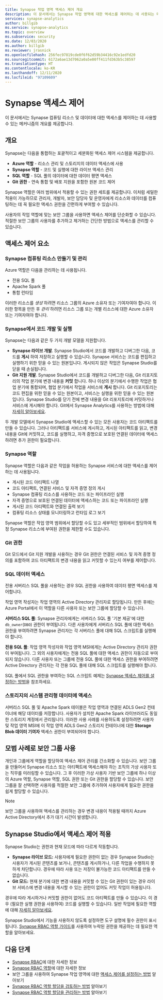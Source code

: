 ```yaml
---
title: Synapse 작업 영역 액세스 제어 개요
description: 이 문서에서는 Synapse 작업 영역에 대한 액세스를 제어하는 데 사용되는 메커니즘과 그 안에 포함된 리소스 및 코드 아티팩트에 대해 설명합니다.
services: synapse-analytics
author: billgib
ms.service: synapse-analytics
ms.topic: overview
ms.subservice: security
ms.date: 12/03/2020
ms.author: billgib
ms.reviewer: jrasnick
ms.openlocfilehash: 256fec97819cde0f6f62d59b34416c92e1edfd20
ms.sourcegitcommit: 6172a6ae13d7062a0a5e00ff411fd363b5c38597
ms.translationtype: HT
ms.contentlocale: ko-KR
ms.lasthandoff: 12/11/2020
ms.locfileid: "97109609"
---
```

# <a name="synapse-access-control"></a>Synapse 액세스 제어 

이 문서에서는 Synapse 컴퓨팅 리소스 및 데이터에 대한 액세스를 제어하는 데 사용할 수 있는 메커니즘의 개요를 제공합니다.  

## <a name="overview"></a>개요

Synapse는 다음을 통합하는 포괄적이고 세분화된 액세스 제어 시스템을 제공합니다. 
- **Azure 역할** - 리소스 관리 및 스토리지의 데이터 액세스에 사용 
- **Synapse 역할** - 코드 및 실행에 대한 라이브 액세스 관리 
- **SQL 역할** - SQL 풀의 데이터에 대한 데이터 평면 액세스 
- **Git 권한** - 연속 통합 및 배포 지원을 포함한 원본 코드 제어  

Synapse 역할은 여러 범위에서 적용할 수 있는 권한 세트를 제공합니다. 이처럼 세밀한 적용이 가능하므로 관리자, 개발자, 보안 담당자 및 운영자에게 리소스와 데이터를 컴퓨팅하는 데 꼭 필요한 액세스 권한을 간편하게 부여할 수 있습니다.

사용자의 작업 역할에 맞는 보안 그룹을 사용하면 액세스 제어를 단순화할 수 있습니다.  적절한 보안 그룹의 사용자를 추가하고 제거하는 간단한 방법으로 액세스를 관리할 수 있습니다.

## <a name="access-control-elements"></a>액세스 제어 요소

### <a name="creating-and-managing-synapse-compute-resources"></a>Synapse 컴퓨팅 리소스 만들기 및 관리

Azure 역할은 다음을 관리하는 데 사용됩니다. 
- 전용 SQL 풀 
- Apache Spark 풀 
- 통합 런타임 

이러한 리소스를 *생성* 하려면 리소스 그룹의 Azure 소유자 또는 기여자여야 합니다.  이러한 항목을 만든 후 *관리* 하려면 리소스 그룹 또는 개별 리소스에 대한 Azure 소유자 또는 기여자여야 합니다. 

### <a name="developing-and-executing-code-in-synapse"></a>Synapse에서 코드 개발 및 실행 

Synapse는 다음과 같은 두 가지 개발 모델을 지원합니다.

- **Synapse 라이브 개발**.  Synapse Studio에서 코드를 개발하고 디버그한 다음, 코드를 **게시** 하여 저장하고 실행할 수 있습니다.  Synapse 서비스는 코드를 편집하고 실행하기 위한 믿을 수 있는 원본입니다.  게시되지 않은 작업은 Synapse Studio를 닫을 때 손실됩니다.  
- **Git 지원 개발**. Synapse Studio에서 코드를 개발하고 디버그한 다음, Git 리포지토리의 작업 분기에 변경 내용을 **커밋** 합니다. 하나 이상의 분기에서 수행한 작업은 협업 분기에 통합되며, 협업 분기에서 작업을 서비스에 **게시** 합니다.  Git 리포지토리는 코드 편집을 위한 믿을 수 있는 원본이고, 서비스는 실행을 위한 믿을 수 있는 원본입니다. Synapse Studio를 닫기 전에 변경 내용을 Git 리포지토리에 커밋하거나 서비스에 게시해야 합니다. Git에서 Synapse Analytics를 사용하는 방법에 대해 [자세히 알아보세요](https://go.microsoft.com/fwlink/?linkid=2150100).

두 개발 모델에서 Synapse Studio에 액세스할 수 있는 모든 사용자는 코드 아티팩트를 만들 수 있습니다.  그러나 아티팩트를 서비스에 게시하고, 게시된 아티팩트를 읽고, 변경 내용을 Git에 커밋하고, 코드를 실행하고, 자격 증명으로 보호된 연결된 데이터에 액세스하려면 추가 권한이 필요합니다.

### <a name="synapse-roles"></a>Synapse 역할

Synapse 역할은 다음과 같은 작업을 허용하는 Synapse 서비스에 대한 액세스를 제어하는 데 사용됩니다. 
- 게시된 코드 아티팩트 나열 
- 코드 아티팩트, 연결된 서비스 및 자격 증명 정의 게시
- Synapse 컴퓨팅 리소스를 사용하는 코드 또는 파이프라인 실행
- 자격 증명으로 보호된 연결된 데이터에 액세스하는 코드 또는 파이프라인 실행
- 게시된 코드 아티팩트와 연결된 출력 보기
- 컴퓨팅 리소스 상태를 모니터링하고 런타임 로그 보기

Synapse 역할은 작업 영역 범위에서 할당할 수도 있고 세부적인 범위에서 할당하여 특정 Synapse 리소스에 부여된 권한을 제한할 수도 있습니다.

### <a name="git-permissions"></a>Git 권한

Git 모드에서 Git 지원 개발을 사용하는 경우 Git 권한은 연결된 서비스 및 자격 증명 정의를 포함하여 코드 아티팩트의 변경 내용을 읽고 커밋할 수 있는지 여부를 제어합니다.   
   
### <a name="accessing-data-in-sql"></a>SQL 데이터 액세스

전용 서버리스 SQL 풀을 사용하는 경우 SQL 권한을 사용하여 데이터 평면 액세스를 제어합니다. 

작업 영역 작성자는 작업 영역의 Active Directory 관리자로 할당됩니다.  만든 후에는 Azure Portal에서 이 역할을 다른 사용자 또는 보안 그룹에 할당할 수 있습니다.

**서버리스 SQL 풀**: Synapse 관리자에게는 서버리스 SQL 풀 '기본 제공'에 대한 `db_owner`(`DBO`) 권한이 부여됩니다. 다른 사용자에게 서버리스 SQL 풀에 대한 액세스 권한을 부여하려면 Synapse 관리자는 각 서버리스 풀에 대해 SQL 스크립트를 실행해야 합니다.  

**전용 SQL 풀**: 작업 영역 작성자와 작업 영역 MSI에게는 Active Directory 관리자 권한이 부여됩니다.  그 외의 사용자에게는 전용 SQL 풀에 대한 액세스 권한이 자동으로 부여되지 않습니다. 다른 사용자 또는 그룹에 전용 SQL 풀에 대한 액세스 권한을 부여하려면 Active Directory 관리자는 각 전용 SQL 풀에 대해 SQL 스크립트를 실행해야 합니다.

SQL 풀에서 SQL 권한을 부여하는 SQL 스크립트 예제는 [Synapse 액세스 제어를 설정하는 방법](./how-to-set-up-access-control.md)을 참조하세요.  

 ### <a name="accessing-system-managed-data-in-storage"></a>스토리지의 시스템 관리형 데이터에 액세스

서버리스 SQL 풀 및 Apache Spark 테이블은 작업 영역과 연결된 ADLS Gen2 컨테이너에 해당 데이터를 저장합니다. 사용자가 설치한 Apache Spark 라이브러리도 동일한 스토리지 계정에서 관리됩니다.  이러한 사용 사례를 사용하도록 설정하려면 사용자 및 작업 영역 MSI에 이 작업 영역 ADLS Gen2 스토리지 컨테이너에 대한 **Storage Blob 데이터 기여자** 액세스 권한이 부여되어야 합니다.  

## <a name="using-security-groups-as-a-best-practice"></a>모범 사례로 보안 그룹 사용

개인과 그룹에게 역할을 할당하여 액세스 제어 관리를 간소화할 수 있습니다. 보안 그룹을 만들어서 Synapse 리소스 또는 아티팩트에 액세스해야 하는 조직의 가상 사용자 또는 직무를 미러링할 수 있습니다.  그 후 이러한 가상 사용자 기반 보안 그룹에 하나 이상의 Azure 역할, Synapse 역할, SQL 권한 또는 Git 권한을 할당할 수 있습니다. 보안 그룹을 잘 선택하면 사용자를 적절한 보안 그룹에 추가하여 사용자에게 필요한 권한을 쉽게 할당할 수 있습니다. 

>[!Note]
>보안 그룹을 사용하여 액세스를 관리하는 경우 변경 내용이 적용될 때까지 Azure Active Directory에서 추가 대기 시간이 발생합니다. 

## <a name="access-control-enforcement-in-synapse-studio"></a>Synapse Studio에서 액세스 제어 적용

Synapse Studio는 권한과 현재 모드에 따라 다르게 작동합니다.
- **Synapse 라이브 모드:** 사용자에게 필요한 권한이 없는 경우 Synapse Studio는 사용자가 게시된 콘텐츠를 보거나, 콘텐츠를 게시하거나, 다른 작업을 수행하지 못하게 차단합니다.  경우에 따라 사용 또는 저장이 불가능한 코드 아티팩트를 만들 수 없습니다. 
- **Git 모드:** 현재 분기에 대한 변경 내용을 커밋할 수 있는 Git 권한이 있는 경우 라이브 서비스에 변경 내용을 게시할 수 있는 권한이 없어도 커밋 작업이 허용됩니다.  

경우에 따라 게시하거나 커밋할 권한이 없어도 코드 아티팩트를 만들 수 있습니다.  이 경우 (필요한 실행 권한을 사용하여) 코드를 실행할 수 있습니다. 일반 작업에 필요한 역할에 대해 [자세히 알아보세요](./synapse-workspace-understand-what-role-you-need.md). 

Synapse Studio에서 기능을 사용하지 않도록 설정하면 도구 설명에 필수 권한이 표시됩니다.  [Synapse RBAC 역할 가이드](./synapse-workspace-synapse-rbac-roles.md#synapse-rbac-actions-and-the-roles-that-permit-them)를 사용하여 누락된 권한을 제공하는 데 필요한 역할을 알아보세요.


## <a name="next-steps"></a>다음 단계

- [Synapse RBAC](./synapse-workspace-synapse-rbac.md)에 대한 자세한 정보
- [Synapse RBAC 역할](./synapse-workspace-synapse-rbac-roles.md)에 대한 자세한 정보
- 보안 그룹을 사용하여 Synapse 작업 영역에 대한 [액세스 제어를 설정하는 방법](./how-to-set-up-access-control.md) 알아보기
- [Synapse RBAC 역할 할당을 검토하는 방법](./how-to-review-synapse-rbac-role-assignments.md) 알아보기
- [Synapse RBAC 역할 할당을 관리하는 방법](./how-to-manage-synapse-rbac-role-assignments.md) 알아보기